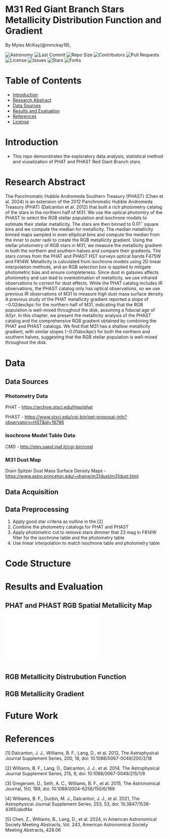 # M31 Red Giant Branch Stars Metallicity Distribution Function and Gradient

By Myles McKay(@mmckay18),

![Astronomy](https://img.shields.io/badge/Field-Astronomy-blue)
![Last Commit](https://img.shields.io/github/last-commit/mmckay18/phast_rgbstars_mdf)
![Repo Size](https://img.shields.io/github/repo-size/mmckay18/phast_rgbstars_mdf)
![Contributors](https://img.shields.io/github/contributors/mmckay18/phast_rgbstars_mdf)
![Pull Requests](https://img.shields.io/github/issues-pr/mmckay18/phast_rgbstars_mdf)
![License](https://img.shields.io/github/license/mmckay18/phast_rgbstars_mdf)
![Issues](https://img.shields.io/github/issues/mmckay18/phast_rgbstars_mdf)
![Stars](https://img.shields.io/github/stars/mmckay18/phast_rgbstars_mdf)
![Forks](https://img.shields.io/github/forks/mmckay18/phast_rgbstars_mdf)

# Table of Contents

- [Introduction](#introduction)
- [Research Abstract](#research-abstract)
- [Data Sources](#data-sources)
- [Results and Evaluation](#results-and-evaluation)
- [References](#references)
- [License](#license)

# Introduction

- This repo demonstrates the exploratory data analysis, statistical method and viusalization of PHAT and PHAST Red Giant Branch stars.

# Research Abstract

The Panchromatic Hubble Andromeda Southern Treasury (PHAST) (Chen et al. 2024) is an extension of the 2012 Panchromatic Hubble Andromeda Treasury (PHAT) (Dalcanton et al. 2012) that built a rich photometry catalog of the stars in the northern half of M31. We use the optical photomtry of the PHAST to select the RGB stellar population and isochrone models to estimate their stellar metallicity. The stars are then binned to $0.01^\circ$ square bins and we compute the median for metallicity. The median metallicity binned maps sampled in even elliptical bins and compute the median from the inner to outer radii to create the RGB metallicity gradient. Using the stellar photometry of RGB stars in M31, we measure the metallicity gradient in both the northern and southern halves and compare their gradients. The stars comes from the PHAT and PHAST HST surveys optical bands F475W and F814W. Metallicity is calculated from isochrone models using 2D linear interpolation methods, and an RGB selection box is applied to mitigate photometric bias and ensure completeness. Since dust in galaxies affects photometry and can lead to overestimation of metallicity, we use infrared observations to correct for dust effects. While the PHAT catalog includes IR observations, the PHAST catalog only has optical observations, so we use previous IR observations of M31 to measure high dust mass surface density. A previous study of the PHAT metallicity gradient reported a slope of $-0.02 \text{dex/kpc}$ for the northern half of M31, indicating that the RGB population is well-mixed throughout the disk, assuming a fiducial age of $4 Gyr$. In this chapter, we present the metallicity analysis of the PHAST catalog and the comprehensive RGB gradient obtained by combining the PHAT and PHAST catalogs. We find that M31 has a shallow metallicity gradient, with similar slopes $(-0.01 dex/kpc)$ for both the northern and southern halves, suggesting that the RGB stellar population is well-mixed throughout the disk.

# Data

## Data Sources

### Photometry Data

PHAT - https://archive.stsci.edu/hlsp/phat

PHAST - https://www.stsci.edu/cgi-bin/get-proposal-info?observatory=HST&id=16796

### Isochrone Model Table Data

CMD - http://stev.oapd.inaf.it/cgi-bin/cmd

### M31 Dust Map

Drain Spitzer Dust Mass Surface Density Maps - https://www.astro.princeton.edu/~draine/m31dust/m31dust.html

## Data Acquisition

## Data Preprocessing

1. Apply good star criteria as outline in the [2]
2. Combine the photometry catalogs for PHAT and PHAST
3. Apply photometric cut to remove stars dimmer that 23 mag in F814W filter for the isochrone table and the photometry table
4. Use linear interpolation to match isochrone table and photometry table

# Code Structure

# Results and Evaluation

## PHAT and PHAST RGB Spatial Metallicity Map

![Spatial Metallicity Map](/images/m31_analysis_map_subplot.pdf)

## RGB Metallicity Distrubution Function

## RGB Metallicity Gradient

# Future Work

# References

[1] Dalcanton, J. J., Williams, B. F., Lang, D., et al. 2012, The Astrophysical Journal Supplement Series, 200, 18, doi: 10.1088/0067-0049/200/2/18

[2] Williams, B. F., Lang, D., Dalcanton, J. J., et al. 2014, The Astrophysical Journal Supplement Series, 215, 9, doi: 10.1088/0067-0049/215/1/9

[3] Gregersen, D., Seth, A. C., Williams, B. F., et al. 2015, The Astronomical Journal, 150, 189, doi: 10.1088/0004-6256/150/6/189

[4] Williams, B. F., Durbin, M. J., Dalcanton, J. J., et al. 2021, The Astrophysical Journal Supplement Series, 253, 53, doi: 10.3847/1538-4365/abdf4e

[5] Chen, Z., Williams, B., Lang, D., et al. 2024, in American Astronomical Society Meeting Abstracts, Vol. 243, American Astronomical Society Meeting Abstracts, 428.06
